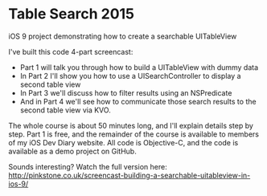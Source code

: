 # Table Search 2015
iOS 9 project demonstrating how to create a searchable UITableView

I've built this code 4-part screencast: 

 * Part 1 will talk you through how to build a UITableView with dummy data
 * In Part 2 I'll show you how to use a UISearchController to display a second table view
 * In Part 3 we'll discuss how to filter results using an NSPredicate
 * And in Part 4 we'll see how to communicate those search results to the second table view via KVO.

The whole course is about 50 minutes long, and I'll explain details step by step. Part 1 is free, and the remainder of the course is available to members of my iOS Dev Diary website. All code is Objective-C, and the code is available as a demo project on GitHub.

Sounds interesting? Watch the full version here: http://pinkstone.co.uk/screencast-building-a-searchable-uitableview-in-ios-9/
